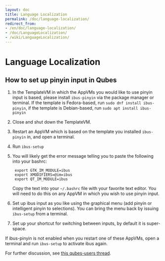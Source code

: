 ```yaml
---
layout: doc
title: Language Localization
permalink: /doc/language-localization/
redirect_from:
- /en/doc/language-localization/
- /doc/LanguageLocalization/
- /wiki/LanguageLocalization/
---
```


Language Localization
=====================

How to set up pinyin input in Qubes
-----------------------------------

1. In the TemplateVM in which the AppVMs you would like to use pinyin input is based, please install `ibus-pinyin` via the package manager or terminal. If the template is Fedora-based, run `sudo dnf install ibus-pinyin`, if the template is Debian-based, run `sudo apt install ibus-pinyin` 

2. Close and shut down the TemplateVM. 

3. Restart an AppVM which is based on the template you installed `ibus-pinyin` in, and open a terminal.
 
4. Run `ibus-setup`

5. You will likely get the error message telling you to paste the following into your bashrc:

        export GTK_IM_MODULE=ibus
        export XMODIFIERS=@im=ibus
        export QT_IM_MODULE=ibus

   Copy the text into your `~/.bashrc` file with your favorite text editor.
   You will need to do this on any AppVM in which you wish to use pinyin input.

6. Set up ibus input as you like using the graphical menu (add pinyin or intelligent pinyin to selections). You can bring the menu back by issuing `ibus-setup` from a terminal. 

7. Set up your shortcut for switching between inputs, by default it is super-space.

If ibus-pinyin is not enabled when you restart one of these AppVMs, open a terminal and run `ibus-setup` to activate ibus again. 

For further discussion, see [this qubes-users thread](https://groups.google.com/forum/#!searchin/qubes-users/languge/qubes-users/VcNPlhdgVQM/iF9PqSzayacJ).

